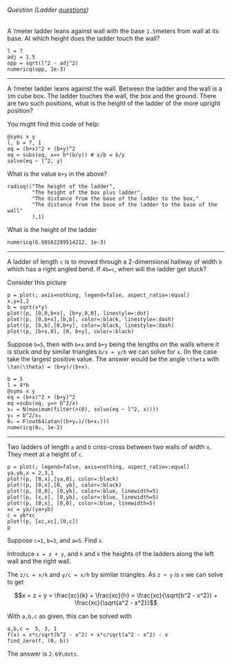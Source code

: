 ###### Question (Ladder [questions](http://www.mathematische-basteleien.de/ladder.htm))


A ``7``meter ladder leans against wall with the base ``1.5``meters from wall at its base. At which height does the ladder touch the wall?

```julia; hold=true; echo=false
l = 7
adj = 1.5
opp = sqrt(l^2 - adj^2)
numericq(opp, 1e-3)
```


----

A ``7``meter ladder leans against the wall. Between the ladder and the wall is a ``1``m cube box. The ladder touches the wall, the box and the ground. There are two such positions, what is the height of the ladder of the more upright position?

You might find this code of help:

```julia; eval=false
@syms x y
l, b = 7, 1
eq = (b+x)^2 + (b+y)^2
eq = subs(eq, x=> b*(b/y)) # x/b = b/y
solve(eq ~ l^2, y)
```

What is the value `b+y` in the above?

```julia; echo=false
radioq(("The height of the ladder",
        "The height of the box plus ladder",
        "The distance from the base of the ladder to the box,"
        "The distance from the base of the ladder to the base of the wall"
        ),1)
```


What is the height of the ladder

```julia; hold=true; echo=false
numericq(6.90162289514212, 1e-3)
```


----

A ladder of length ``c`` is to moved through a 2-dimensional hallway of width ``b`` which has a right angled bend. If ``4b=c``, when will the ladder get stuck?

Consider this picture

```julia; hold=true; echo=false
p = plot(; axis=nothing, legend=false, aspect_ratio=:equal)
x,y=1,2
b = sqrt(x*y)
plot!(p, [0,0,b+x], [b+y,0,0], linestyle=:dot)
plot!(p, [0,b+x],[b,b], color=:black, linestyle=:dash)
plot!(p, [b,b],[0,b+y], color=:black, linestyle=:dash)
plot!(p, [b+x,0], [0, b+y], color=:black)
```


Suppose ``b=5``, then with ``b+x`` and ``b+y``  being the lengths on the walls where it is stuck *and* by similar triangles ``b/x = y/b`` we can solve for ``x``. (In the case take the largest positive value. The answer would be the angle ``\theta`` with ``\tan(\theta) = (b+y)/(b+x)``.

```julia; hold=true; echo=false
b = 5
l = 4*b
@syms x y
eq = (b+x)^2 + (b+y)^2
eq =subs(eq, y=> b^2/x)
x₀ = N(maximum(filter(>(0), solve(eq ~ l^2, x))))
y₀ = b^2/x₀
θ₀ = Float64(atan((b+y₀)/(b+x₀)))
numericq(θ₀, 1e-2)
```


-----

Two ladders of length ``a`` and ``b`` criss-cross between two walls of width ``x``. They meet at a height of ``c``.

```julia; hold=true; echo=false
p = plot(; legend=false, axis=nothing, aspect_ratio=:equal)
ya,yb,x = 2,3,1
plot!(p, [0,x],[ya,0], color=:black)
plot!(p, [0,x],[0, yb], color=:black)
plot!(p, [0,0], [0,yb], color=:blue, linewidth=5)
plot!(p, [x,x], [0,yb], color=:blue, linewidth=5)
plot!(p, [0,x], [0,0], color=:blue, linewidth=5)
xc = ya/(ya+yb)
c = yb*xc
plot!(p, [xc,xc],[0,c])
p
```

Suppose ``c=1``, ``b=3``, and ``a=5``. Find ``x``.

Introduce ``x = z + y``, and ``h`` and ``k`` the heights of the ladders along the left wall and the right wall.

The ``z/c = x/k`` and ``y/c = x/h`` by similar triangles. As ``z + y`` is ``x`` we can solve to get

```math
x = z + y = \frac{xc}{k} + \frac{xc}{h}
 = \frac{xc}{\sqrt{b^2 - x^2}} + \frac{xc}{\sqrt{a^2 - x^2}}
```

With ``a,b,c`` as given, this can be solved with

```julia; hold=true; echo=false
a,b,c =  5, 3, 1
f(x) = x*c/sqrt(b^2 - x^2) + x*c/sqrt(a^2 - x^2) - x
find_zero(f, (0, b))
```

The answer is ``2.69\dots``.
